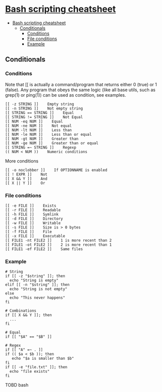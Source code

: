 # [Bash scripting cheatsheet](https://devhints.io/bash)

- [Bash scripting cheatsheet](#bash-scripting-cheatsheet)
  - [Conditionals](#conditionals)
    - [Conditions](#conditions)
    - [File conditions](#file-conditions)
    - [Example](#example)

## Conditionals

### Conditions

Note that [[ is actually a command/program that returns either 0 (true) or 1 (false). Any program that obeys the same logic (like all base utils, such as grep(1) or ping(1)) can be used as condition, see examples.

    [[ -z STRING ]]    Empty string
    [[ -n STRING ]]    Not empty string
    [[ STRING == STRING ]]    Equal
    [[ STRING != STRING ]]    Not Equal
    [[ NUM -eq NUM ]]    Equal
    [[ NUM -ne NUM ]]    Not equal
    [[ NUM -lt NUM ]]    Less than
    [[ NUM -le NUM ]]    Less than or equal
    [[ NUM -gt NUM ]]    Greater than
    [[ NUM -ge NUM ]]    Greater than or equal
    [[ STRING =~ STRING ]]    Regexp
    (( NUM < NUM ))    Numeric conditions

More conditions

    [[ -o noclobber ]]    If OPTIONNAME is enabled
    [[ ! EXPR ]]    Not
    [[ X && Y ]]    And
    [[ X || Y ]]    Or

### File conditions

    [[ -e FILE ]]    Exists
    [[ -r FILE ]]    Readable
    [[ -h FILE ]]    Symlink
    [[ -d FILE ]]    Directory
    [[ -w FILE ]]    Writable
    [[ -s FILE ]]    Size is > 0 bytes
    [[ -f FILE ]]    File
    [[ -x FILE ]]    Executable
    [[ FILE1 -nt FILE2 ]]    1 is more recent than 2
    [[ FILE1 -ot FILE2 ]]    2 is more recent than 1
    [[ FILE1 -ef FILE2 ]]    Same files

### Example

    # String
    if [[ -z "$string" ]]; then
      echo "String is empty"
    elif [[ -n "$string" ]]; then
      echo "String is not empty"
    else
      echo "This never happens"
    fi

    # Combinations
    if [[ X && Y ]]; then
      ...
    fi

    # Equal
    if [[ "$A" == "$B" ]]

    # Regex
    if [[ "A" =~ . ]]
    if (( $a < $b )); then
       echo "$a is smaller than $b"
    fi
    if [[ -e "file.txt" ]]; then
      echo "file exists"
    fi



















TOBD bash